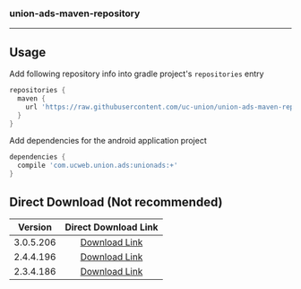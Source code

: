 ### union-ads-maven-repository

***

## Usage

Add following repository info into gradle project's `repositories` entry

```gradle
repositories {
  maven {
    url 'https://raw.githubusercontent.com/uc-union/union-ads-maven-repository/master'
  }
}
```

Add dependencies for the android application project

```gradle
dependencies {
  compile 'com.ucweb.union.ads:unionads:+'
}
```

## Direct Download (Not recommended)

|Version|Direct Download Link|
|:---:|:---:|
|3.0.5.206|[Download Link][unionads-3-0]|
|2.4.4.196|[Download Link][unionads-2-4]|
|2.3.4.186|[Download Link][unionads-2-3]|


[unionads-2-1]: https://github.com/uc-union/union-ads-maven-repository/raw/master/com/ucweb/union/ads/unionads/2.1.1.121/unionads-2.1.1.121.jar
[unionads-2-2]: https://github.com/uc-union/union-ads-maven-repository/raw/master/com/ucweb/union/ads/unionads/2.2.5.146/unionads-2.2.5.146.aar
[unionads-2-3]: https://github.com/uc-union/union-ads-maven-repository/raw/master/com/ucweb/union/ads/unionads/2.3.4.186/unionads-2.3.4.186.aar
[unionads-2-4]: https://github.com/uc-union/union-ads-maven-repository/raw/master/com/ucweb/union/ads/unionads/2.4.4.196/unionads-2.4.4.196.aar
[unionads-3-0]: https://github.com/uc-union/union-ads-maven-repository/raw/master/com/ucweb/union/ads/unionads/3.0.5.206/unionads-3.0.5.206.aar
